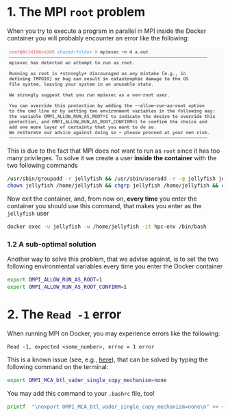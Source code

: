 # 1. The MPI `root` problem
When you try to execute a program in parallel in MPI inside the Docker container you will probably encounter an error like the following:

![Docker MPI error](./assets/docker-mpi-error.png)

This is due to the fact that MPI does not want to run as `root` since it has too many privileges.
To solve it we create a user **inside the container** with the two following commands

```bash
/usr/sbin/groupadd -r jellyfish && /usr/sbin/useradd -r -g jellyfish jellyfish
chown jellyfish /home/jellyfish && chgrp jellyfish /home/jellyfish && chown jellyfish /root
```

Now exit the container, and, from now on, **every time** you enter the container you should use this command, that makes you enter as the `jellyfish` user

```bash
docker exec -u jellyfish -w /home/jellyfish -it hpc-env /bin/bash
```

### 1.2 A sub-optimal solution
Another way to solve this problem, that we advise against, is to set the two following environmental variables every time you enter the Docker container
```bash
export OMPI_ALLOW_RUN_AS_ROOT=1
export OMPI_ALLOW_RUN_AS_ROOT_CONFIRM=1
```


# 2. The `Read -1` error

When running MPI on Docker, you may experience errors like the following:
```
Read -1, expected <some_number>, errno = 1 error
```
This is a known issue (see, e.g., [here](https://github.com/open-mpi/ompi/issues/4948)), that can be solved by typing the following command on the terminal:
```bash
export OMPI_MCA_btl_vader_single_copy_mechanism=none
```
You may add this command to your `.bashrc` file, too!
```bash
printf  "\nexport OMPI_MCA_btl_vader_single_copy_mechanism=none\n" >> ~/.bashrc
```